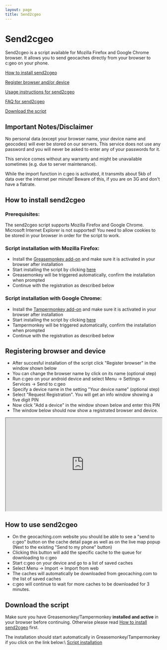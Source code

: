```yaml
---
layout: page
title: Send2cgeo
---
```


# Send2cgeo

Send2cgeo is a script available for Mozilla Firefox and Google Chrome browser. It allows you to send geocaches directly from your browser to c:geo on your phone.

[How to install send2cgeo](#how-to-install-send2cgeo)

[Register browser and/or device](#registering-browser-and-device)

[Usage instructions for send2cgeo](#how-to-use-send2cgeo)

[FAQ for send2cgeo](/faq.html#faq.Whatissend)

[Download the script](#download-the-script)

## Important Notes/Disclaimer

No personal data (except your browser name, your device name and geocodes) will ever be stored on our servers. This service does not use any password and you will never be asked to enter any of your passwords for it.

This service comes without any warranty and might be unavailable sometimes (e.g. due to server maintenance).

While the import function in c:geo is activated, it transmits about 5kb of data over the internet per minute! Beware of this, if you are on 3G and don't have a flatrate.

## How to install send2cgeo

### Prerequisites:
The send2cgeo script supports Mozilla Firefox and Google Chrome. Microsoft Internet Explorer is not supported! You need to allow cookies to be stored in your browser in order for the script to work.

### Script installation with Mozilla Firefox:

- Install the [Greasemonkey add-on](http://addons.mozilla.org/en-US/firefox/addon/greasemonkey/) and make sure it is activated in your browser after installation
- Start installing the script by clicking [here](https://github.com/cgeo/cgeo/raw/master/send2cgeo/send2cgeo.user.js)
- Greasemonkey will be triggered automatically, confirm the installation when prompted
- Continue with the registration as described below

### Script installation with Google Chrome:

- Install the [Tampermonkey add-on](https://chrome.google.com/webstore/detail/tampermonkey/dhdgffkkebhmkfjojejmpbldmpobfkfo) and make sure it is activated in your browser after installation
- Start installing the script by clicking [here](https://github.com/cgeo/cgeo/raw/master/send2cgeo/send2cgeo.user.js)
- Tampermonkey will be triggered automatically, confirm the installation when prompted
- Continue with the registration as described below

## Registering browser and device

- After succesful installation of the script click "Register browser" in the window shown below
- You can change the browser name by click on its name (optional step)
- Run c:geo on your android device and select Menu → Settings → Services → Send to c:geo
- Specify a device name in the setting "Your device name" (optional step)
- Select "Request Registration". You will get an info window showing a five digit PIN
- Now click "Add a device" in the window shown below and enter this PIN
- The window below should now show a registrated browser and device.

<iframe src="http://send2.cgeo.org/api/" width="100%" height="300px"></iframe>

## How to use send2cgeo

- On the geocaching.com website you should be able to see a "send to c:geo" button on the cache detail page as well as on the live map popup (Next to the existing "Send to my phone" button)
- Clicking this button will add the specific cache to the queue for downloading to c:geo
- Start c:geo on your device and go to a list of saved caches
- Select Menu → Import → Import from web
- The caches will automatically be downloaded from geocaching.com to the list of saved caches
- c:geo will continue to wait for more caches to be downloaded for 3 minutes.

## Download the script

Make sure you have Greasemonkey/Tampermonkey **installed and active** in your browser before continuing.
Otherwise please read [How to install send2cgeo](#how-to-install-send2cgeo) first.

The installation should start automatically in Greasemonkey/Tampermonkey if you click on the link below:\\
[Script installation](https://github.com/cgeo/cgeo/raw/master/send2cgeo/send2cgeo.user.js)
